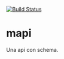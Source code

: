 [![Build Status](https://travis-ci.org/miguelalarcos/mapi.svg?branch=dev)](https://travis-ci.org/miguelalarcos/mapi)

# mapi

Una api con schema.
